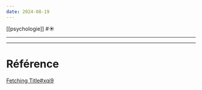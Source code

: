 ```yaml
---
date: 2024-08-19
---
```

[[psychologie]] #☀️ 
___

___
# Référence
[Fetching Title#xqi9](https://les-tribulations-dun-petit-zebre.com/2014/10/25/tout-ce-que-vous-avez-toujours-voulu-savoir-sur-le-wais-iv/)